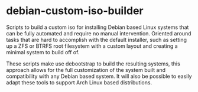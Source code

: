 # debian-custom-iso-builder
Scripts to build a custom iso for installing Debian based Linux systems that can be fully automated and require no manual intervention. Oriented around tasks that are hard to accomplish with the default installer, such as setting up a ZFS or BTRFS root filesystem with a custom layout and creating a minimal system to build off of.

These scripts make use debootstrap to build the resulting systems, this approach allows for the full customization of the system built and compatibility with any Debian based system. It will also be possible to easily adapt these tools to support Arch Linux based distributions. 
